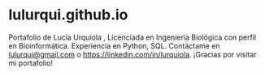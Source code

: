 # lulurqui.github.io
Portafolio de Lucía Urquiola , Licenciada en Ingeniería Biológica con perfil en Bioinformática. Experiencia en Python, SQL. Contáctame en lulurqui@gmail.com o https://linkedin.com/in/lurquiola. ¡Gracias por visitar mi portafolio!
